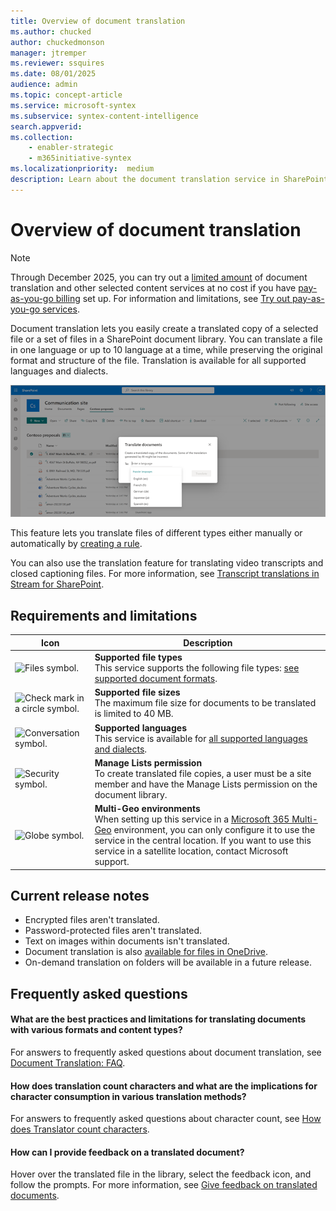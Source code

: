 ```yaml
---
title: Overview of document translation
ms.author: chucked
author: chuckedmonson
manager: jtremper
ms.reviewer: ssquires
ms.date: 08/01/2025
audience: admin
ms.topic: concept-article
ms.service: microsoft-syntex
ms.subservice: syntex-content-intelligence
search.appverid: 
ms.collection: 
    - enabler-strategic
    - m365initiative-syntex
ms.localizationpriority:  medium
description: Learn about the document translation service in SharePoint.
---
```


# Overview of document translation

> [!NOTE]
> Through December 2025, you can try out a [limited amount](promo-syntex.md#included-monthly-capacity) of document translation and other selected content services at no cost if you have [pay-as-you-go billing](syntex-azure-billing.md) set up. For information and limitations, see [Try out pay-as-you-go services](promo-syntex.md).

Document translation lets you easily create a translated copy of a selected file or a set of files in a SharePoint document library. You can translate a file in one language or up to 10 language at a time, while preserving the original format and structure of the file. Translation is available for all supported languages and dialects.

![Screenshot showing a document library with translated documents.](../media/content-understanding/translation-sample-library.png)

This feature lets you translate files of different types either manually or automatically by [creating a rule](content-processing-translate.md).

You can also use the translation feature for translating video transcripts and closed captioning files. For more information, see [Transcript translations in Stream for SharePoint](https://support.microsoft.com/office/microsoft-syntex-pay-as-you-go-transcript-translations-in-stream-for-sharepoint-2e34ad1b-e213-47ed-a806-5cc0d88751de).

## Requirements and limitations

| Icon          | Description   |
| ------------- | ------------- |
| ![Files symbol.](/office/media/icons/files-blue.png)   | **Supported file types** <br>This service supports the following file types: [see supported document formats](/azure/ai-services/translator/document-translation/overview#batch-supported-document-formats).  |
| ![Check mark in a circle symbol.](/office/media/icons/success-blue.png)  | **Supported file sizes** <br>The maximum file size for documents to be translated is limited to 40 MB. |
| ![Conversation symbol.](/office/media/icons/chat-room-conversation-blue.png)  | **Supported languages** <br>This service is available for [all supported languages and dialects](/azure/ai-services/translator/language-support?source=recommendations#translation). |
| ![Security symbol.](/office/media/icons/security-blue.png)  | **Manage Lists permission** <br>To create translated file copies, a user must be a site member and have the Manage Lists permission on the document library. |
| ![Globe symbol.](/office/media/icons/globe-internet.png)  | **Multi-Geo environments** <br>When setting up this service in a [Microsoft 365 Multi-Geo](/microsoft-365/enterprise/microsoft-365-multi-geo) environment, you can only configure it to use the service in the central location. If you want to use this service in a satellite location, contact Microsoft support. |

<!---
| ![Files symbol.](/office/media/icons/files-blue.png)  | **Supported file types** <br>This service supports the following file types: .csv, .docx, .htm, .html, .markdown, .md, .msg, .pdf, .pptx, .txt, and .xlsx. <br>For older file types like .doc, .odp, .ods, .rtf, .ppt, and .xls, the translated copy is created in the modern equivalent formats: .docx, .pptx, or .xlsx. <br>SharePoint site pages aren't supported at this time. |
--->

## Current release notes

- Encrypted files aren't translated.
- Password-protected files aren't translated.
- Text on images within documents isn't translated.
- Document translation is also [available for files in OneDrive](/sharepoint/onedrive-document-translation).
- On-demand translation on folders will be available in a future release.

## Frequently asked questions

#### What are the best practices and limitations for translating documents with various formats and content types?

For answers to frequently asked questions about document translation, see [Document Translation: FAQ](/azure/ai-services/translator/document-translation/faq#document-translation-faq).


#### How does translation count characters and what are the implications for character consumption in various translation methods?

For answers to frequently asked questions about character count, see [How does Translator count characters](/azure/ai-services/translator/translator-faq#how-does-translator-count-characters).


#### How can I provide feedback on a translated document?

Hover over the translated file in the library, select the feedback icon, and follow the prompts. For more information, see [Give feedback on translated documents](translation.md#give-feedback-on-translated-documents).
